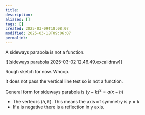 ```yaml
---
title: 
description: 
aliases: []
tags: []
created: 2025-03-09T18:08:07
modified: 2025-03-18T09:06:07
permalink:
---
```


A sideways parabola is not a function.

![[sideways parabola 2025-03-02 12.46.49.excalidraw]]


Rough sketch for now. Whoop.

It does not pass the vertical line test so is not a function.



General form for sideways parabola is $(y-k)^2=a(x-h)$

- The vertex is $(h,k)$. This means the axis of symmetry is $y=k$
- If a is negative there is a reflection in y axis.
